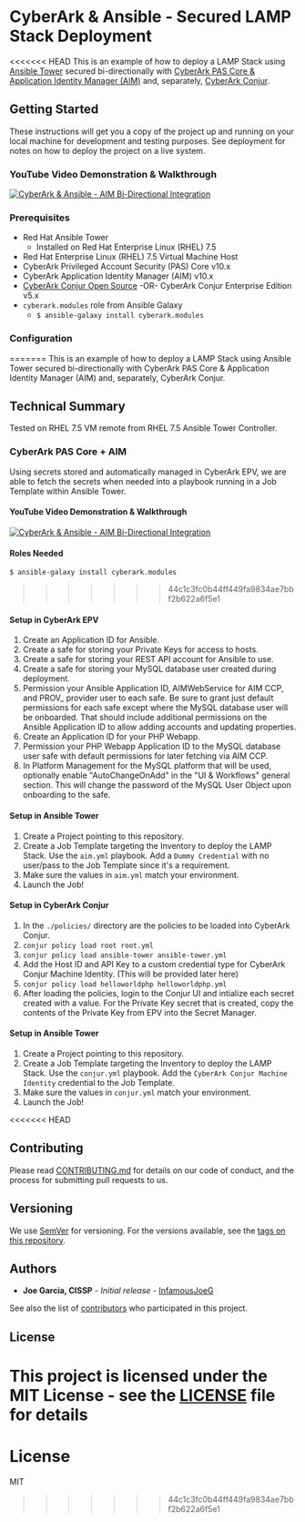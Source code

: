 # CyberArk & Ansible - Secured LAMP Stack Deployment

<<<<<<< HEAD
This is an example of how to deploy a LAMP Stack using [Ansible Tower](https://www.ansible.com/license) secured bi-directionally with [CyberArk PAS Core & Application Identity Manager (AIM)](https://cyberark.com) and, separately, [CyberArk Conjur](https://conjur.org).

## Getting Started

These instructions will get you a copy of the project up and running on your local machine for development and testing purposes. See deployment for notes on how to deploy the project on a live system.

### YouTube Video Demonstration & Walkthrough

[![CyberArk & Ansible - AIM Bi-Directional Integration](https://img.youtube.com/vi/PHT76FYLNbY/0.jpg)](https://www.youtube.com/watch?v=PHT76FYLNbY)

### Prerequisites

* Red Hat Ansible Tower
  * Installed on Red Hat Enterprise Linux (RHEL) 7.5
* Red Hat Enterprise Linux (RHEL) 7.5 Virtual Machine Host
* CyberArk Privileged Account Security (PAS) Core v10.x
* CyberArk Application Identity Manager (AIM) v10.x
* [CyberArk Conjur Open Source](https://conjur.org) -OR- CyberArk Conjur Enterprise Edition v5.x
* `cyberark.modules` role from Ansible Galaxy
  * `$ ansible-galaxy install cyberark.modules`

### Configuration
=======
This is an example of how to deploy a LAMP Stack using Ansible Tower secured bi-directionally with CyberArk PAS Core & Application Identity Manager (AIM) and, separately, CyberArk Conjur.

## Technical Summary

Tested on RHEL 7.5 VM remote from RHEL 7.5 Ansible Tower Controller.

### CyberArk PAS Core + AIM

Using secrets stored and automatically managed in CyberArk EPV, we are able to fetch the secrets when needed into a playbook running in a Job Template within Ansible Tower.

#### YouTube Video Demonstration & Walkthrough

[![CyberArk & Ansible - AIM Bi-Directional Integration](https://img.youtube.com/vi/PHT76FYLNbY/0.jpg)](https://www.youtube.com/watch?v=PHT76FYLNbY)

#### Roles Needed

`$ ansible-galaxy install cyberark.modules`
>>>>>>> 44c1c3fc0b44ff449fa9834ae7bbf2b622a6f5e1

#### Setup in CyberArk EPV

1. Create an Application ID for Ansible.
2. Create a safe for storing your Private Keys for access to hosts.
3. Create a safe for storing your REST API account for Ansible to use.
4. Create a safe for storing your MySQL database user created during deployment.
5. Permission your Ansible Application ID, AIMWebService for AIM CCP, and PROV_ provider user to each safe.  Be sure to grant just default permissions for each safe except where the MySQL database user will be onboarded.  That should include additional permissions on the Ansible Application ID to allow adding accounts and updating properties.
6. Create an Application ID for your PHP Webapp.
7. Permission your PHP Webapp Application ID to the MySQL database user safe with default permissions for later fetching via AIM CCP.
8. In Platform Management for the MySQL platform that will be used, optionally enable "AutoChangeOnAdd" in the "UI & Workflows" general section.  This will change the password of the MySQL User Object upon onboarding to the safe.

#### Setup in Ansible Tower

1. Create a Project pointing to this repository.
2. Create a Job Template targeting the Inventory to deploy the LAMP Stack.  Use the `aim.yml` playbook.  Add a `Dummy Credential` with no user/pass to the Job Template since it's a requirement.
3. Make sure the values in `aim.yml` match your environment.
4. Launch the Job!

#### Setup in CyberArk Conjur

1. In the `./policies/` directory are the policies to be loaded into CyberArk Conjur.
2. `conjur policy load root root.yml`
3. `conjur policy load ansible-tower ansible-tower.yml`
4. Add the Host ID and API Key to a custom credential type for CyberArk Conjur Machine Identity. (This will be provided later here)
5. `conjur policy load helloworldphp helloworldphp.yml`
6. After loading the policies, login to the Conjur UI and intialize each secret created with a value.  For the Private Key secret that is created, copy the contents of the Private Key from EPV into the Secret Manager.

#### Setup in Ansible Tower

1. Create a Project pointing to this repository.
2. Create a Job Template targeting the Inventory to deploy the LAMP Stack.  Use the `conjur.yml` playbook.  Add the `CyberArk Conjur Machine Identity` credential to the Job Template.
3. Make sure the values in `conjur.yml` match your environment.
4. Launch the Job!

<<<<<<< HEAD
## Contributing

Please read [CONTRIBUTING.md](CONTRIBUTING.md) for details on our code of conduct, and the process for submitting pull requests to us.

## Versioning

We use [SemVer](http://semver.org/) for versioning. For the versions available, see the [tags on this repository](https://github.com/your/project/tags). 

## Authors

* **Joe Garcia, CISSP** - *Initial release* - [InfamousJoeG](https://github.com/InfamousJoeG)

See also the list of [contributors](https://github.com/infamousjoeg/cyberark-ansible-lamp/contributors) who participated in this project.

## License

This project is licensed under the MIT License - see the [LICENSE](LICENSE) file for details
=======
# License

MIT
>>>>>>> 44c1c3fc0b44ff449fa9834ae7bbf2b622a6f5e1
